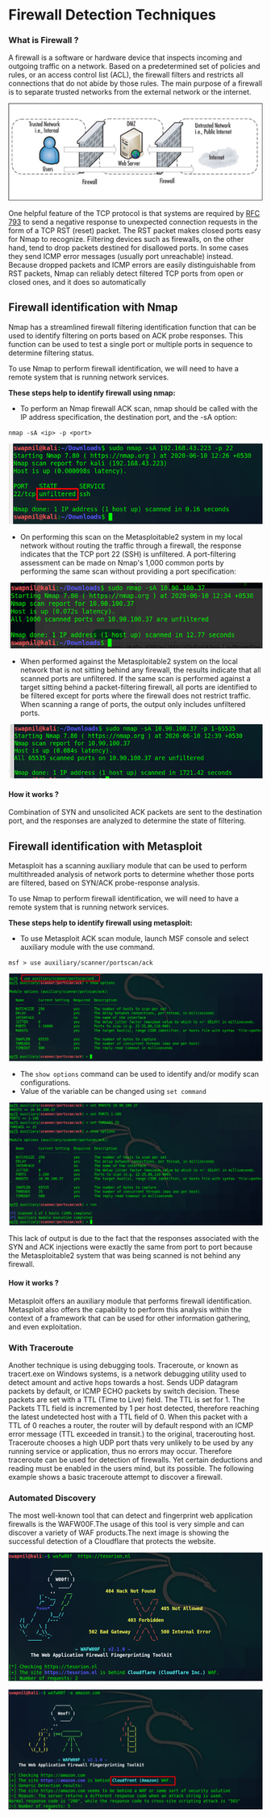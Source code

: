 # Firewall Detection Techniques

### What is Firewall ?

A firewall is a software or hardware device that inspects incoming and outgoing traffic on a network. Based on a predetermined set of policies and rules, or an access control list \(ACL\), the firewall filters and restricts all connections that do not abide by those rules. The main purpose of a firewall is to separate trusted networks from the external network or the internet.

![](../assets/1_firewll.jpg)

One helpful feature of the TCP protocol is that systems are required by [RFC 793](http://www.rfc-editor.org/rfc/rfc793.txt) to send a negative response to unexpected connection requests in the form of a TCP RST \(reset\) packet. The RST packet makes closed ports easy for Nmap to recognize. Filtering devices such as firewalls, on the other hand, tend to drop packets destined for disallowed ports. In some cases they send ICMP error messages \(usually port unreachable\) instead. Because dropped packets and ICMP errors are easily distinguishable from RST packets, Nmap can reliably detect filtered TCP ports from open or closed ones, and it does so automatically

## Firewall identification with Nmap

Nmap has a streamlined firewall filtering identification function that can be used to identify filtering on ports based on ACK probe responses. This function can be used to test a single port or multiple ports in sequence to determine filtering status.

To use Nmap to perform firewall identification, we will need to have a remote system that is running network services.

**These steps help to identify firewall using nmap:**

* To perform an Nmap firewall ACK scan, nmap should be called with the IP address specification, the destination port, and the -sA option:

```text
nmap -sA <ip> -p <port>
```

![](../assets/1_with_nmap.png)

* On performing this scan on the Metasploitable2 system in my local network without routing the traffic through a firewall, the response indicates that the TCP port 22 \(SSH\) is unfiltered. A port-filtering assessment can be made on Nmap's 1,000 common ports by performing the same scan without providing a port specification:

![](../assets/2_with_nmap.png)

* When performed against the Metasploitable2 system on the local network that is not sitting behind any firewall, the results indicate that all scanned ports are unfiltered. If the same scan is performed against a target sitting behind a packet-filtering firewall, all ports are identified to be filtered except for ports where the firewall does not restrict traffic. When scanning a range of ports, the output only includes unfiltered ports.

![](../assets/3_with_nmap.png)

#### How it works ?

Combination of SYN and unsolicited ACK packets are sent to the destination port, and the responses are analyzed to determine the state of filtering.

## Firewall identification with Metasploit

Metasploit has a scanning auxiliary module that can be used to perform multithreaded analysis of network ports to determine whether those ports are filtered, based on SYN/ACK probe-response analysis.

To use Nmap to perform firewall identification, we will need to have a remote system that is running network services.

**These steps help to identify firewall using metasploit:**

* To use Metasploit ACK scan module, launch MSF console and select auxiliary module with the use command.

```text
msf > use auxiliary/scanner/portscan/ack
```

![](../assets/1_firewall_metasploit.png)

* The `show options` command can be used to identify and/or modify scan configurations.
* Value of the variable can be changed using `set command`

![](../assets/2_firewall_metasploit.png)

This lack of output is due to the fact that the responses associated with the SYN and ACK injections were exactly the same from port to port because the Metasploitable2 system that was being scanned is not behind any firewall.

#### How it works ?

Metasploit offers an auxiliary module that performs firewall identification. Metasploit also offers the capability to perform this analysis within the context of a framework that can be used for other information gathering, and even exploitation.


### With Traceroute

Another technique is using debugging tools. Traceroute, or known as tracert.exe on Windows systems, is a network debugging utility used to detect amount and active hops towards a host. Sends UDP datagram packets by default, or ICMP ECHO packets by switch decision. These packets are set with a TTL \(Time to Live\) field. The TTL is set for 1. The Packets TTL field is incremented by 1 per host detected, therefore reaching the latest undetected host with a TTL field of 0. When this packet with a TTL of 0 reaches a router, the router will by default respond with an ICMP error message \(TTL exceeded in transit.\) to the original, tracerouting host. Traceroute chooses a high UDP port thats very unlikely to be used by any running service or application, thus no errors may occur. Therefore traceroute can be used for detection of firewalls. Yet certain deductions and reading must be enabled in the users mind, but its possible. The following example shows a basic traceroute attempt to discover a firewall.



### Automated Discovery

The most well-known tool that can detect and fingerprint web application firewalls is the WAFW00F.The usage of this tool is very simple and can discover a variety of WAF products.The next image is showing the successful detection of a Cloudflare that protects the website.

![](../assets/1_firewall_automated.png)

![](../assets/2_firewall_automated.png)


